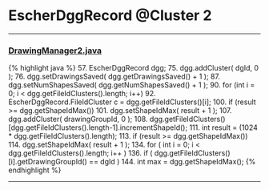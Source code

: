 # EscherDggRecord @Cluster 2

***

### [DrawingManager2.java](https://searchcode.com/codesearch/view/15642353/)
{% highlight java %}
57. EscherDggRecord dgg;
75.     dgg.addCluster( dgId, 0 );
76.     dgg.setDrawingsSaved( dgg.getDrawingsSaved() + 1 );
87.     dgg.setNumShapesSaved( dgg.getNumShapesSaved() + 1 );
90.     for (int i = 0; i < dgg.getFileIdClusters().length; i++)
92.         EscherDggRecord.FileIdCluster c = dgg.getFileIdClusters()[i];
100.             if (result >= dgg.getShapeIdMax())
101.                 dgg.setShapeIdMax( result + 1 );
107.     dgg.addCluster( drawingGroupId, 0 );
108.     dgg.getFileIdClusters()[dgg.getFileIdClusters().length-1].incrementShapeId();
111.     int result = (1024 * dgg.getFileIdClusters().length);
113.     if (result >= dgg.getShapeIdMax())
114.         dgg.setShapeIdMax( result + 1 );
134.     for ( int i = 0; i < dgg.getFileIdClusters().length; i++ )
136.         if ( dgg.getFileIdClusters()[i].getDrawingGroupId() == dgId )
144.     int max = dgg.getShapeIdMax();
{% endhighlight %}

***

